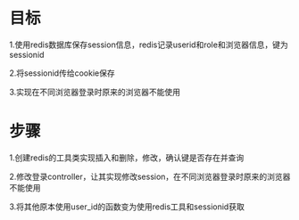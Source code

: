 # 目标

1.使用redis数据库保存session信息，redis记录userid和role和浏览器信息，键为sessionid

2.将sessionid传给cookie保存

3.实现在不同浏览器登录时原来的浏览器不能使用



# 步骤

1.创建redis的工具类实现插入和删除，修改，确认键是否存在并查询

2.修改登录controller，让其实现修改session，在不同浏览器登录时原来的浏览器不能使用

3.将其他原本使用user_id的函数变为使用redis工具和sessionid获取